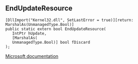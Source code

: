 ## EndUpdateResource

```
[DllImport("Kernel32.dll", SetLastError = true)][return: MarshalAs(UnmanagedType.Bool)]
public static extern bool EndUpdateResource(
   IntPtr hUpdate,
   [MarshalAs(
   UnmanagedType.Bool)] bool fDiscard
);
```

[Microsoft documentation](https://docs.microsoft.com/en-us/windows/win32/api/winbase/nf-winbase-endupdateresourcew)
